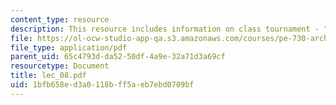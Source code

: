 ```yaml
---
content_type: resource
description: This resource includes information on class tournament - "Singles Tourney".
file: https://ol-ocw-studio-app-qa.s3.amazonaws.com/courses/pe-730-archery-spring-2006/1bfb658ed3a0118bff5aeb7ebd0709bf_lec_08.pdf
file_type: application/pdf
parent_uid: 65c4793d-da52-50df-4a9e-32a71d3a69cf
resourcetype: Document
title: lec_08.pdf
uid: 1bfb658e-d3a0-118b-ff5a-eb7ebd0709bf
---
```

